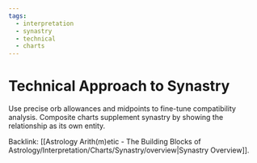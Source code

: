 ```yaml
---
tags:
  - interpretation
  - synastry
  - technical
  - charts
---
```

# Technical Approach to Synastry

Use precise orb allowances and midpoints to fine-tune compatibility analysis. Composite charts supplement synastry by showing the relationship as its own entity.

Backlink: [[Astrology Arith(m)etic - The Building Blocks of Astrology/Interpretation/Charts/Synastry/overview|Synastry Overview]].
